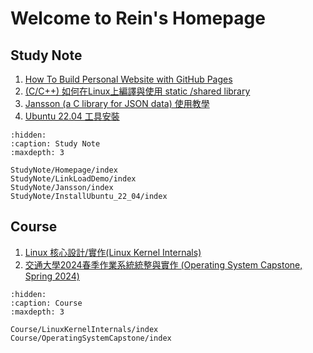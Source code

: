 # Welcome to Rein's Homepage

<!-- ## Project
```{toctree}
:hidden:
:caption: Project
:maxdepth: 2

``` -->

## Study Note

1. [How To Build Personal Website with GitHub Pages](./StudyNote/Homepage/index.md)
2. [(C/C++) 如何在Linux上編譯與使用 static /shared library](./StudyNote/LinkLoadDemo/index.md)
3. [Jansson (a C library for JSON data) 使用教學](./StudyNote/Jansson/index.md)
4. [Ubuntu 22.04 工具安裝](./StudyNote/InstallUbuntu_22_04/index.md)

```{toctree}
:hidden:
:caption: Study Note
:maxdepth: 3

StudyNote/Homepage/index
StudyNote/LinkLoadDemo/index
StudyNote/Jansson/index
StudyNote/InstallUbuntu_22_04/index
```

## Course

1. [Linux 核心設計/實作(Linux Kernel Internals)](./Course/LinuxKernelInternals/index.md)
2. [交通大學2024春季作業系統統整與實作 (Operating System Capstone, Spring 2024)](./Course/OperatingSystemCapstone/index.md)

```{toctree}
:hidden:
:caption: Course
:maxdepth: 3

Course/LinuxKernelInternals/index
Course/OperatingSystemCapstone/index
```
